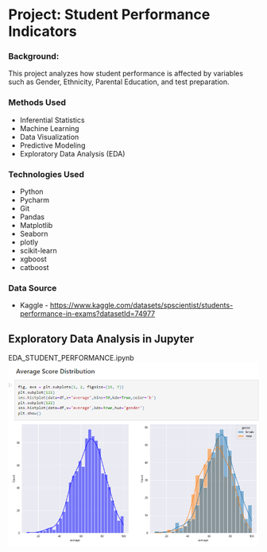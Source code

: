 # Project: Student Performance Indicators
### Background:
This project analyzes how student performance is affected by variables such as Gender, Ethnicity, Parental Education, and test preparation.  
### Methods Used
* Inferential Statistics
* Machine Learning
* Data Visualization
* Predictive Modeling
* Exploratory Data Analysis (EDA)

### Technologies Used
* Python
* Pycharm
* Git
* Pandas
* Matplotlib
* Seaborn
* plotly 
* scikit-learn 
* xgboost 
* catboost

### Data Source
* Kaggle - https://www.kaggle.com/datasets/spscientist/students-performance-in-exams?datasetId=74977

## Exploratory Data Analysis in Jupyter
EDA_STUDENT_PERFORMANCE.ipynb
![img.png](img.png)